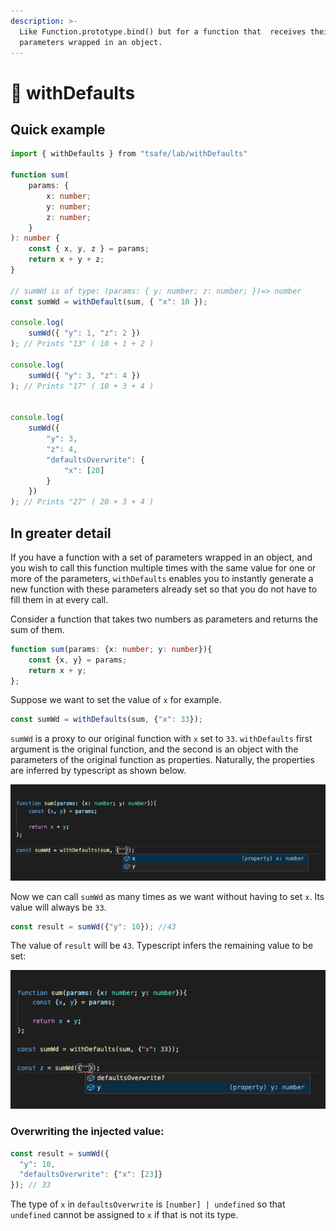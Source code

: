 ```yaml
---
description: >-
  Like Function.prototype.bind() but for a function that  receives their
  parameters wrapped in an object.
---
```


# 🚧 withDefaults

## Quick example

```typescript
import { withDefaults } from "tsafe/lab/withDefaults"

function sum(
    params: {
        x: number;
        y: number;
        z: number;
    }
): number {
    const { x, y, z } = params;
    return x + y + z;
}

// sumWd is of type: (params: { y: number; z: number; })=> number
const sumWd = withDefault(sum, { "x": 10 });

console.log(
    sumWd({ "y": 1, "z": 2 })
); // Prints "13" ( 10 + 1 + 2 )

console.log(
    sumWd({ "y": 3, "z": 4 })
); // Prints "17" ( 10 + 3 + 4 )


console.log(
    sumWd({
        "y": 3, 
        "z": 4,
        "defaultsOverwrite": {
            "x": [20]
        }
    })
); // Prints "27" ( 20 + 3 + 4 )
```

## In greater detail

If you have a function with a set of parameters wrapped in an object, and you wish to call this function multiple times with the same value for one or more of the parameters, `withDefaults` enables you to instantly generate a new function with these parameters already set so that you do not have to fill them in at every call.

Consider a function that takes two numbers as parameters and returns the sum of them.

```typescript
function sum(params: {x: number; y: number}){
    const {x, y} = params;
    return x + y;
};
```

Suppose we want to set the value of `x` for example.

```typescript
const sumWd = withDefaults(sum, {"x": 33});
```

`sumWd` is a proxy to our original function with `x` set to `33`. `withDefaults` first argument is the original function, and the second is an object with the parameters of the original function as properties. Naturally, the properties are inferred by typescript as shown below.

![](../.gitbook/assets/screenshot-2021-05-13-at-17.36.40.png)

Now we can call `sumWd` as many times as we want without having to set `x`. Its value will always be `33`.

```typescript
const result = sumWd({"y": 10}); //43
```

The value of `result` will be `43`. Typescript infers the remaining value to be set:

![](../.gitbook/assets/screenshot-2021-05-13-at-17.37.35.png)

### Overwriting the injected value:

```typescript
const result = sumWd({
  "y": 10, 
  "defaultsOverwrite": {"x": [23]}
}); // 33
```

The type of `x` in `defaultsOverwrite` is `[number] | undefined` so that `undefined` cannot be assigned to `x` if that is not its type.&#x20;


